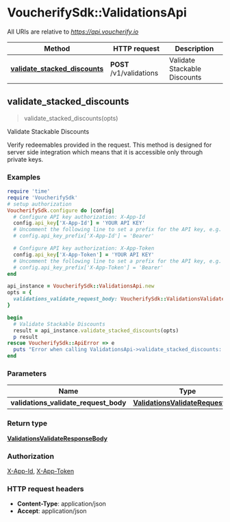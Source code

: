 # VoucherifySdk::ValidationsApi

All URIs are relative to *https://api.voucherify.io*

| Method | HTTP request | Description |
| ------ | ------------ | ----------- |
| [**validate_stacked_discounts**](ValidationsApi.md#validate_stacked_discounts) | **POST** /v1/validations | Validate Stackable Discounts |


## validate_stacked_discounts

> <ValidationsValidateResponseBody> validate_stacked_discounts(opts)

Validate Stackable Discounts

Verify redeemables provided in the request. This method is designed for server side integration which means that it is accessible only through private keys.

### Examples

```ruby
require 'time'
require 'VoucherifySdk'
# setup authorization
VoucherifySdk.configure do |config|
  # Configure API key authorization: X-App-Id
  config.api_key['X-App-Id'] = 'YOUR API KEY'
  # Uncomment the following line to set a prefix for the API key, e.g. 'Bearer' (defaults to nil)
  # config.api_key_prefix['X-App-Id'] = 'Bearer'

  # Configure API key authorization: X-App-Token
  config.api_key['X-App-Token'] = 'YOUR API KEY'
  # Uncomment the following line to set a prefix for the API key, e.g. 'Bearer' (defaults to nil)
  # config.api_key_prefix['X-App-Token'] = 'Bearer'
end

api_instance = VoucherifySdk::ValidationsApi.new
opts = {
  validations_validate_request_body: VoucherifySdk::ValidationsValidateRequestBody.new({redeemables: [VoucherifySdk::RedeemGiftCard.new({object: 'voucher', id: 'id_example'})]}) # ValidationsValidateRequestBody | 
}

begin
  # Validate Stackable Discounts
  result = api_instance.validate_stacked_discounts(opts)
  p result
rescue VoucherifySdk::ApiError => e
  puts "Error when calling ValidationsApi->validate_stacked_discounts: #{e}"
end
```

### Parameters

| Name | Type | Description | Notes |
| ---- | ---- | ----------- | ----- |
| **validations_validate_request_body** | [**ValidationsValidateRequestBody**](ValidationsValidateRequestBody.md) |  | [optional] |

### Return type

[**ValidationsValidateResponseBody**](ValidationsValidateResponseBody.md)

### Authorization

[X-App-Id](../README.md#X-App-Id), [X-App-Token](../README.md#X-App-Token)

### HTTP request headers

- **Content-Type**: application/json
- **Accept**: application/json

